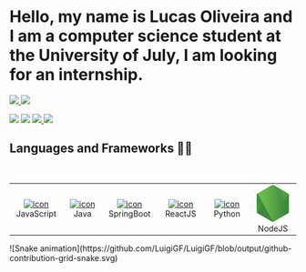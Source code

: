 <div>
  <h1>
  Hello, my name is Lucas Oliveira and I am a computer science student at the University of July, I am looking for an internship.
  </h1>
  <a href="https://github.com/lucascampos04">
  <div>
    <img height="180em" src="https://github-readme-stats.vercel.app/api/top-langs/?username=lucascampos04&layout=compact&langs_count=7&theme=dracula"/>
    <img height="180em" src="https://github-readme-stats.vercel.app/api?username=lucascampos04&show_icons=true&theme=dracula&include_all_commits=true&count_private=true"/>
  </div>

  [<img src = "https://img.shields.io/badge/-Instagram-%23E4405F?style=for-the-badge&logo=instagram&logoColor=white">](https://www.instagram.com/lucasoliveira.04_/?next=%2F)
  <a href = "mailto:camposdlucasoli@gmail.com"><img src="https://img.shields.io/badge/Gmail-D14836?style=for-the-badge&logo=gmail&logoColor=white" target="_blank"></a>
  <a id="twitter" href="https://twitter.com/lucasoli04">
    <img src="https://img.shields.io/badge/Twitter-1DA1F2?style=for-the-badge&logo=twitter&logoColor=white"/>
  </a>
  <a id="linkedin" href="https://www.linkedin.com/in/lucas-oliveira-08334a264/">
      <img src="https://img.shields.io/badge/LinkedIn-0077B5?style=for-the-badge&logo=linkedin&logoColor=white"/>
  </a>

  ## Languages and Frameworks 👨‍💻
  <table align="center">

  <tr>
     <td align="center" width="96">
      <a href="#macropower-tech">
        <img src="https://techstack-generator.vercel.app/js-icon.svg" alt="icon" width="65" height="65" />
      </a>
        <br>JavaScript
    </td>
     <td align="center" width="96">
      <a href="#macropower-tech">
        <img src="https://techstack-generator.vercel.app/java-icon.svg" alt="icon" width="65" height="65" />
      </a>
        <br>Java
    </td>
     <br>
     <td align="center" width="96">
      <a href="#macropower-tech">
        <img src="https://user-images.githubusercontent.com/25181517/183891303-41f257f8-6b3d-487c-aa56-c497b880d0fb.png" alt="icon" width="65" height="65" />
      </a>
        <br>SpringBoot
    </td>
    <td align="center" width="96">
      <a href="#macropower-tech">
        <img src="https://techstack-generator.vercel.app/react-icon.svg"  alt="icon" width="65" height="65" />
      </a>
        <br>ReactJS
    </td>
    <td align="center" width="96">
      <a href="#macropower-tech">
        <img src="https://techstack-generator.vercel.app/python-icon.svg"  alt="icon" width="65" height="65" />
      </a>
        <br>Python
    </td>
    <td align="center" width="96">
      <a href="#macropower-tech">
        <img src="https://raw.githubusercontent.com/devicons/devicon/master/icons/nodejs/nodejs-original.svg"  alt="icon" width="65" height="65" />
      </a>
        <br>NodeJS
    </td>
    </td>
</tr> 

</table>

</div>
![Snake animation](https://github.com/LuigiGF/LuigiGF/blob/output/github-contribution-grid-snake.svg)